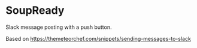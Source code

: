 # SoupReady

Slack message posting with a push button.

Based on https://themeteorchef.com/snippets/sending-messages-to-slack
